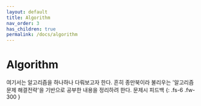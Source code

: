 ```yaml
---
layout: default
title: Algorithm
nav_order: 3
has_children: true
permalink: /docs/algorithm
---
```


# Algorithm

여기서는 알고리즘을 하나하나 다뤄보고자 한다.
흔히 종만북이라 불리우는 '알고리즘 문제 해결전략'을 기반으로
공부한 내용을 정리하려 한다.
문제시 피드백
{: .fs-6 .fw-300 }
